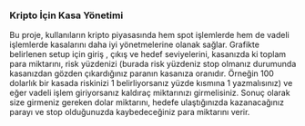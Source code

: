 ### Kripto İçin Kasa Yönetimi

Bu proje, kullanıların kripto piyasasında hem spot işlemlerde hem de vadeli işlemlerde kasalarını daha iyi yönetmelerine olanak sağlar. Grafikte belirlenen setup için giriş , çıkış ve hedef seviyelerini, kasanızda ki toplam para miktarını, risk yüzdenizi (burada risk yüzdeniz stop olmanız durumunda kasanızdan gözden çıkardığınız paranın kasanıza oranıdır. Örneğin 100 dolarlık bir kasada riskinizi 1 belirliyorsanız yüzde kısmına 1 yazmalısınız) ve eğer vadeli işlem giriyorsanız kaldıraç miktarınızı girmelisiniz. Sonuç olarak size girmeniz gereken dolar miktarını, hedefe ulaştığınızda kazanacağınız parayı ve stop olduğunuzda kaybedeceğiniz para miktarını verir. 
